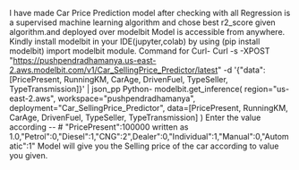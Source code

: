 I have made Car Price Prediction model after checking with all Regression is a supervised machine learning algorithm and chose best r2_score given algorithm.and deployed over modelbit 
Model is accessible from anywhere.
Kindly install modelbit in your IDE(jupyter,colab) by using (pip install modelbit) import modelbit module.
Command for Curl-
Curl -s -XPOST "https://pushpendradhamanya.us-east-2.aws.modelbit.com/v1/Car_SellingPrice_Predictor/latest" -d '{"data": [PricePresent, RunningKM, CarAge, DrivenFuel, TypeSeller, TypeTransmission]}' | json_pp
Python-
modelbit.get_inference(
  region="us-east-2.aws",
  workspace="pushpendradhamanya",
  deployment="Car_SellingPrice_Predictor",
  data=[PricePresent, RunningKM, CarAge, DrivenFuel, TypeSeller, TypeTransmission]
)
Enter the value according -- # "PricePresent":100000 written as 1.0,"Petrol":0,"Diesel":1,"CNG":2",Dealer":0,"Individual":1,"Manual":0,"Automatic":1"
Model will give you the Selling price of the car according to value you given.

